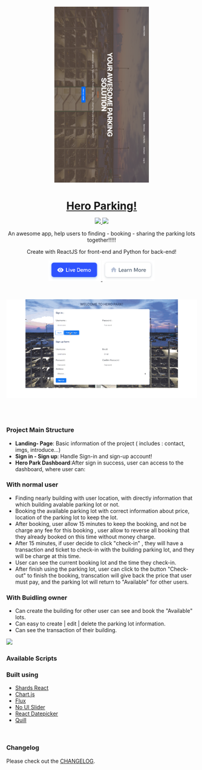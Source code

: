<p align="center">
<a href="https://hero-park.netlify.com/">
<img src="assets/preview.png" width="250" />
</a>
</p>

<h1 align="center" style="border-bottom: none !important; margin-bottom: 5px !important;"><a href="https://hero-park.netlify.com/">Hero Parking!</a></h1>
<p align="center">
  <a href="#">
    <img src="https://img.shields.io/badge/License-MIT-brightgreen.svg" />
  </a>
  <a href="https://twitter.com/designrevision">
    <img src="https://img.shields.io/twitter/follow/DesignRevision.svg?style=social&label=Follow" />
  </a>
</p>

<p align="center">
An awesome app, help users to finding - booking - sharing the parking lots together!!!!!
</p>
<p align="center"> Create with ReactJS for front-end and Python for back-end!</p>
<p align="center">
  <a href=" https://hero-park.netlify.com/">
    <img height="55px" src="assets/btn-live-preview.png" />
  </a>
  <a href="https://hero-park.netlify.com/">
    <img height="55px" src="assets/btn-learn-more.png" />
  </a>
</p>

<br />

<p align="center">
<a href="https://hero-park.netlify.com/">
<img src="assets/signin.gif" width="650" />
</a>
</p>

<br />


<br />


### Project Main Structure

- **Landing- Page**: Basic information of the project ( includes : contact, imgs, introduce...)
- **Sign in - Sign up**: Handle Sign-in and sign-up account!
- **Hero Park Dashboard**:After sign in success, user can access to the dashboard, where user can:
### With normal user
- Finding nearly building with user location, with directly information that which building avalable parking lot or not.
- Booking the available parking lot with correct information about price, location of the parking lot to keep the lot.
- After booking, user allow 15 minutes to keep the booking, and not be charge any fee for this booking , user allow to reverse all booking that they already booked on this time without money charge.
- After 15 minutes, if user decide to click "check-in" , they will have a transaction and ticket to check-in with the building parking lot, and they will be charge at this time.
- User can see the current booking lot and the time they check-in.
- After finish using the parking lot, user can click to the button "Check-out" to finish the booking, transcation will give back the price that user must pay, and the parking lot will return to "Available" for other users.
    <br />

### With Buidling owner
- Can create the building for other user can see and book the "Available" lots.
- Can easy to create | edit | delete the parking lot information.
- Can see the transaction of their building.
    <br />



<a href="https://hero-park.netlify.com/">
<img src="assets/book.gif" width="650" />
</a>
</p>


### Available Scripts



### Built using

- [Shards React](https://github.com/designrevision/shards-react)
- [Chart.js](https://www.chartjs.org/)
- [Flux](https://facebook.github.io/flux/)
- [No UI Slider](https://refreshless.com/nouislider/)
- [React Datepicker](https://www.npmjs.com/package/react-datepicker)
- [Quill](https://quilljs.com/)

<br />

### Changelog

Please check out the [CHANGELOG](CHANGELOG.md).
